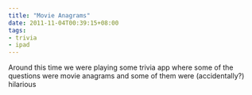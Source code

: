 ```yaml
---
title: "Movie Anagrams"
date: 2011-11-04T00:39:15+08:00
tags:
- trivia
- ipad
---
```


Around this time we were playing some trivia app where some of the questions were movie anagrams and some of them were (accidentally?) hilarious
